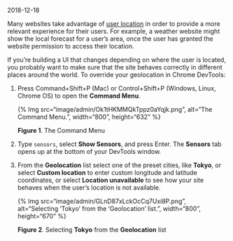 2018-12-18

Many websites take advantage of [user location](https://developers.google.com/web/fundamentals/native-hardware/user-location) in order to provide a more relevant experience for their users. For example, a weather website might show the local forecast for a user’s area, once the user has granted the website permission to access their location.

If you’re building a UI that changes depending on where the user is located, you probably want to make sure that the site behaves correctly in different places around the world. To override your geolocation in Chrome DevTools:

1.  Press Command+Shift+P (Mac) or Control+Shift+P (Windows, Linux, Chrome OS) to open the **Command Menu**.

    {% Img src=“image/admin/Ok1tHKMMQkTppz0aYqjk.png”, alt=“The Command Menu.”, width=“800”, height=“632” %}

    **Figure 1**. The Command Menu

2.  Type `sensors`, select **Show Sensors**, and press Enter. The **Sensors** tab opens up at the bottom of your DevTools window.
3.  From the **Geolocation** list select one of the preset cities, like **Tokyo**, or select **Custom location** to enter custom longitude and latitude coordinates, or select **Location unavailable** to see how your site behaves when the user’s location is not available.

    {% Img src=“image/admin/GLnD87xLckOcCq7Uxi8P.png”, alt=“Selecting ‘Tokyo’ from the ‘Geolocation’ list.”, width=“800”, height=“670” %}

    **Figure 2**. Selecting **Tokyo** from the **Geolocation** list

